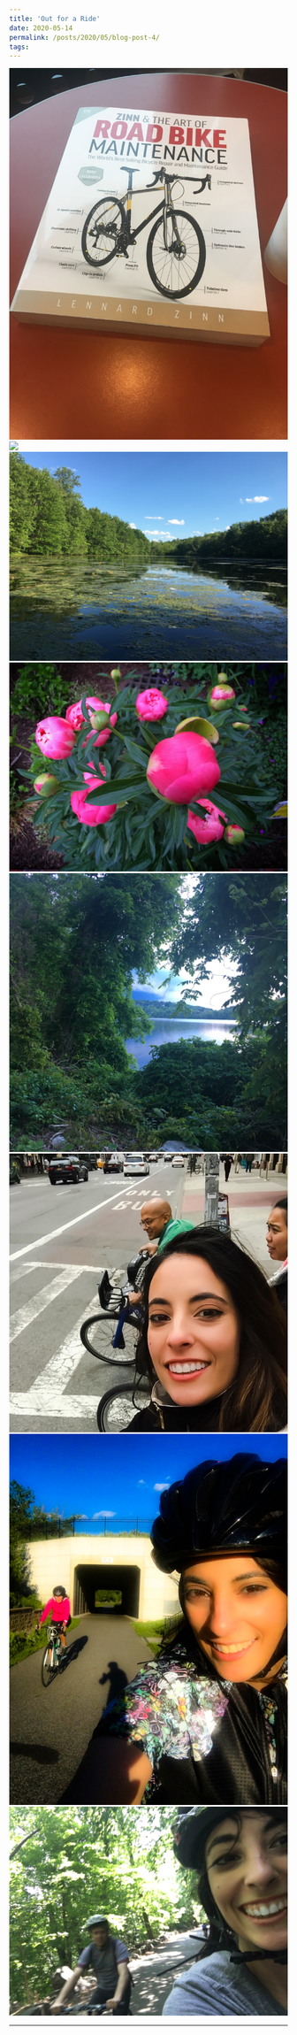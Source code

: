 ```yaml
---
title: 'Out for a Ride'
date: 2020-05-14
permalink: /posts/2020/05/blog-post-4/
tags:
---
```



![](/images/Outforaride13.jpg)
![](/images/Outforaride2.jpg)
![](/images/Outforaride9.jpg)
![](/images/Outforaride6.jpg)
![](/images/Outforaride8.jpg)
![](/images/Outforaride7.jpg)
![](/images/Outforaride10.jpg)
![](/images/Outforaride12.jpg)

------
